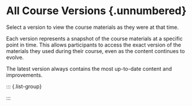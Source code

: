 # All Course Versions {.unnumbered}

Select a version to view the course materials as they were at that time.

Each version represents a snapshot of the course materials at a specific point in time. This allows participants to access the exact version of the materials they used during their course, even as the content continues to evolve.

The latest version always contains the most up-to-date content and improvements.

::: {.list-group}
<!-- AUTOMATIC_VERSIONS_START - DO NOT EDIT: managed by update-dropdown.py -->
<!-- AUTOMATIC_VERSIONS_END -->
:::
